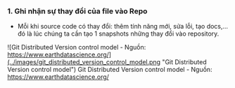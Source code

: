 ### 1. Ghi nhận sự thay đổi của file vào Repo
- Mỗi khi source code có thay đổi: thêm tính năng mới, sửa lỗi, tạo docs,... đó là lúc chúng ta cần tạo 1 snapshots những thay đổi vào repository.

![Git Distributed Version control model - Nguồn: https://www.earthdatascience.org/](../images/git_distributed_version_control_model.png "Git Distributed Version control model")
Git Distributed Version control model - Nguồn: https://www.earthdatascience.org/

